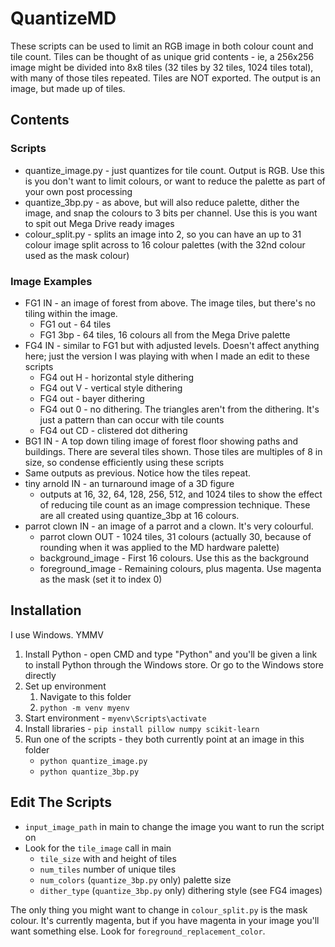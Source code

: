 # QuantizeMD

These scripts can be used to limit an RGB image in both colour count and tile count. 
Tiles can be thought of as unique grid contents - ie, a 256x256 image might be divided into 8x8 tiles (32 tiles by 32 tiles, 1024 tiles total), with many of those tiles repeated.
Tiles are NOT exported. The output is an image, but made up of tiles.


## Contents

### Scripts
 - quantize_image.py - just quantizes for tile count. Output is RGB. Use this is you don't want to limit colours, or want to reduce the palette as part of your own post processing
 - quantize_3bp.py - as above, but will also reduce palette, dither the image, and snap the colours to 3 bits per channel. Use this is you want to spit out Mega Drive ready images
 - colour_split.py - splits an image into 2, so you can have an up to 31 colour image split across to 16 colour palettes (with the 32nd colour used as the mask colour)

### Image Examples

* FG1 IN - an image of forest from above. The image tiles, but there's no tiling within the image.
  * FG1 out - 64 tiles
  * FG1 3bp - 64 tiles, 16 colours all from the Mega Drive palette
* FG4 IN - similar to FG1 but with adjusted levels. Doesn't affect anything here; just the version I was playing with when I made an edit to these scripts
  * FG4 out H - horizontal style dithering
  * FG4 out V - vertical style dithering
  * FG4 out - bayer dithering
  * FG4 out 0 - no dithering. The triangles aren't from the dithering. It's just a pattern than can occur with tile counts
  * FG4 out CD - clistered dot dithering
*  BG1 IN - A top down tiling image of forest floor showing paths and buildings. There are several tiles shown. Those tiles are multiples of 8 in size, so condense efficiently using these scripts
  * Same outputs as previous. Notice how the tiles repeat.
* tiny arnold IN - an turnaround image of a 3D figure
  * outputs at 16, 32, 64, 128, 256, 512, and 1024 tiles to show the effect of reducing tile count as an image compression technique. These are all created using quantize_3bp at 16 colours.
* parrot clown IN - an image of a parrot and a clown. It's very colourful.
  * parrot clown OUT - 1024 tiles, 31 colours (actually 30, because of rounding when it was applied to the MD hardware palette)
  * background_image - First 16 colours. Use this as the background
  * foreground_image - Remaining colours, plus magenta. Use magenta as the mask (set it to index 0)


## Installation

I use Windows. YMMV

1. Install Python - open CMD and type "Python" and you'll be given a link to install Python through the Windows store. Or go to the Windows store directly
2. Set up environment
   1. Navigate to this folder
   2. `python -m venv myenv`
3. Start environment - `myenv\Scripts\activate`
4. Install libraries - `pip install pillow numpy scikit-learn`
5. Run one of the scripts - they both currently point at an image in this folder
   * `python quantize_image.py`
   * `python quantize_3bp.py`


## Edit The Scripts

* `input_image_path` in main to change the image you want to run the script on
* Look for the `tile_image` call in main
  * `tile_size` with and height of tiles
  * `num_tiles` number of unique tiles
  * `num_colors` (`quantize_3bp.py` only) palette size
  * `dither_type` (`quantize_3bp.py` only) dithering style (see FG4 images)
 

The only thing you might want to change in `colour_split.py` is the mask colour. It's currently magenta, but if you have magenta in your image you'll want something else. Look for `foreground_replacement_color`.
